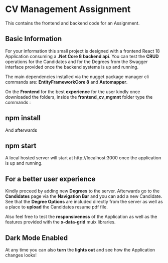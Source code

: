 # CV Management Assignment

This contains the frontend and backend code for an Assignment.

## Basic Information

For your information this small project is designed with a frontend React 18 Application consuming a **.Net Core 8** **backend api**. You can test the **CRUD** operations for the Candidates and for the Degrees from the Swagger interface provided once the backend systems is up and running.

The main dependencies installed via the nugget package manager cli commands are:
**EntityFrameworkCore 8** and **Automapper**.

On the **Frontend** for the best **experience** for the user kindly once downloaded the folders, inside the **frontend_cv_mgmnt** folder type the commands :

## npm install

And afterwards

## npm start

A local hosted server will start at http://localhost:3000 once the application is up and running.

## For a better user experience

Kindly proceed by adding new **Degrees** to the server. Afterwards go to the **Candidates** page via the **Navigation Bar** and you can add a new Candidate.
See that the **Degree Options** are included directly from the server as well as a place to **upload** the Candidates resume pdf file.

Also feel free to test the **responsiveness** of the Application as well as the features provided with the **x-data-grid** muix libraries.

## Dark Mode Enabled

At any time you can also **turn** the **lights out** and see how the Application changes looks!
